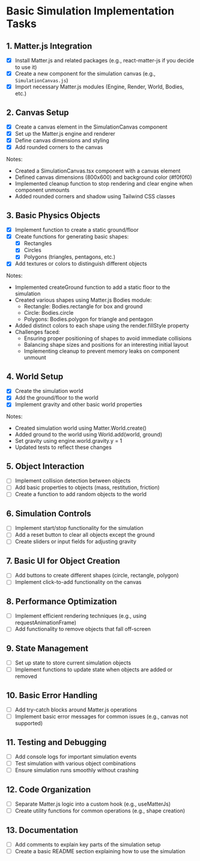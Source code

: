 # Basic Simulation Implementation Tasks

## 1. Matter.js Integration
- [x] Install Matter.js and related packages (e.g., react-matter-js if you decide to use it)
- [x] Create a new component for the simulation canvas (e.g., `SimulationCanvas.js`)
- [x] Import necessary Matter.js modules (Engine, Render, World, Bodies, etc.)

## 2. Canvas Setup
- [x] Create a canvas element in the SimulationCanvas component
- [x] Set up the Matter.js engine and renderer
- [x] Define canvas dimensions and styling
- [x] Add rounded corners to the canvas

Notes:
- Created a SimulationCanvas.tsx component with a canvas element
- Defined canvas dimensions (800x600) and background color (#f0f0f0)
- Implemented cleanup function to stop rendering and clear engine when component unmounts
- Added rounded corners and shadow using Tailwind CSS classes

## 3. Basic Physics Objects
- [x] Implement function to create a static ground/floor
- [x] Create functions for generating basic shapes:
  - [x] Rectangles
  - [x] Circles
  - [x] Polygons (triangles, pentagons, etc.)
- [x] Add textures or colors to distinguish different objects

Notes:
- Implemented createGround function to add a static floor to the simulation
- Created various shapes using Matter.js Bodies module:
  - Rectangle: Bodies.rectangle for box and ground
  - Circle: Bodies.circle
  - Polygons: Bodies.polygon for triangle and pentagon
- Added distinct colors to each shape using the render.fillStyle property
- Challenges faced:
  - Ensuring proper positioning of shapes to avoid immediate collisions
  - Balancing shape sizes and positions for an interesting initial layout
  - Implementing cleanup to prevent memory leaks on component unmount

## 4. World Setup
- [x] Create the simulation world
- [x] Add the ground/floor to the world
- [x] Implement gravity and other basic world properties

Notes:
- Created simulation world using Matter.World.create()
- Added ground to the world using World.add(world, ground)
- Set gravity using engine.world.gravity.y = 1
- Updated tests to reflect these changes

## 5. Object Interaction
- [ ] Implement collision detection between objects
- [ ] Add basic properties to objects (mass, restitution, friction)
- [ ] Create a function to add random objects to the world

## 6. Simulation Controls
- [ ] Implement start/stop functionality for the simulation 
- [ ] Add a reset button to clear all objects except the ground
- [ ] Create sliders or input fields for adjusting gravity

## 7. Basic UI for Object Creation
- [ ] Add buttons to create different shapes (circle, rectangle, polygon)
- [ ] Implement click-to-add functionality on the canvas

## 8. Performance Optimization
- [ ] Implement efficient rendering techniques (e.g., using requestAnimationFrame)
- [ ] Add functionality to remove objects that fall off-screen

## 9. State Management
- [ ] Set up state to store current simulation objects
- [ ] Implement functions to update state when objects are added or removed

## 10. Basic Error Handling
- [ ] Add try-catch blocks around Matter.js operations
- [ ] Implement basic error messages for common issues (e.g., canvas not supported)

## 11. Testing and Debugging
- [ ] Add console logs for important simulation events
- [ ] Test simulation with various object combinations
- [ ] Ensure simulation runs smoothly without crashing

## 12. Code Organization
- [ ] Separate Matter.js logic into a custom hook (e.g., useMatterJs)
- [ ] Create utility functions for common operations (e.g., shape creation)

## 13. Documentation
- [ ] Add comments to explain key parts of the simulation setup
- [ ] Create a basic README section explaining how to use the simulation